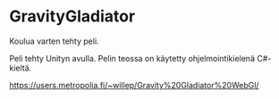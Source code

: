 # GravityGladiator
Koulua varten tehty peli.

Peli tehty Unityn avulla. Pelin teossa on käytetty ohjelmointikielenä C#-kieltä.

https://users.metropolia.fi/~willep/Gravity%20Gladiator%20WebGl/
